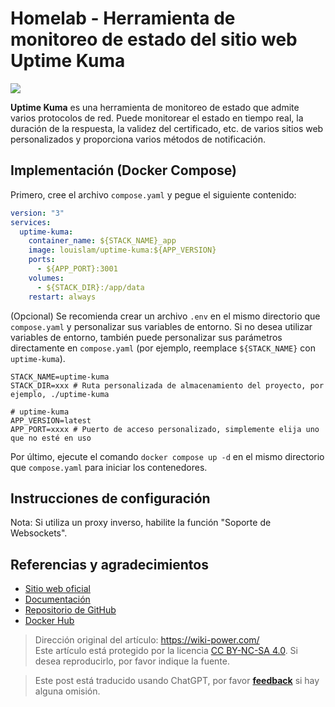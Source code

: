 # Homelab - Herramienta de monitoreo de estado del sitio web Uptime Kuma

![](https://img.wiki-power.com/d/wiki-media/img/20230410160253.jpg)

**Uptime Kuma** es una herramienta de monitoreo de estado que admite varios protocolos de red. Puede monitorear el estado en tiempo real, la duración de la respuesta, la validez del certificado, etc. de varios sitios web personalizados y proporciona varios métodos de notificación.

## Implementación (Docker Compose)

Primero, cree el archivo `compose.yaml` y pegue el siguiente contenido:

```yaml title="compose.yaml"
version: "3"
services:
  uptime-kuma:
    container_name: ${STACK_NAME}_app
    image: louislam/uptime-kuma:${APP_VERSION}
    ports:
      - ${APP_PORT}:3001
    volumes:
      - ${STACK_DIR}:/app/data
    restart: always
```

(Opcional) Se recomienda crear un archivo `.env` en el mismo directorio que `compose.yaml` y personalizar sus variables de entorno. Si no desea utilizar variables de entorno, también puede personalizar sus parámetros directamente en `compose.yaml` (por ejemplo, reemplace `${STACK_NAME}` con `uptime-kuma`).

```dotenv title=".env"
STACK_NAME=uptime-kuma
STACK_DIR=xxx # Ruta personalizada de almacenamiento del proyecto, por ejemplo, ./uptime-kuma

# uptime-kuma
APP_VERSION=latest
APP_PORT=xxxx # Puerto de acceso personalizado, simplemente elija uno que no esté en uso
```

Por último, ejecute el comando `docker compose up -d` en el mismo directorio que `compose.yaml` para iniciar los contenedores.

## Instrucciones de configuración

Nota: Si utiliza un proxy inverso, habilite la función "Soporte de Websockets".

## Referencias y agradecimientos

- [Sitio web oficial](https://uptime.kuma.pet/)
- [Documentación](https://github.com/louislam/uptime-kuma/wiki)
- [Repositorio de GitHub](https://github.com/louislam/uptime-kuma)
- [Docker Hub](https://hub.docker.com/r/louislam/uptime-kuma)

> Dirección original del artículo: <https://wiki-power.com/>  
> Este artículo está protegido por la licencia [CC BY-NC-SA 4.0](https://creativecommons.org/licenses/by/4.0/deed.zh). Si desea reproducirlo, por favor indique la fuente.

> Este post está traducido usando ChatGPT, por favor [**feedback**](https://github.com/linyuxuanlin/Wiki_MkDocs/issues/new) si hay alguna omisión.
